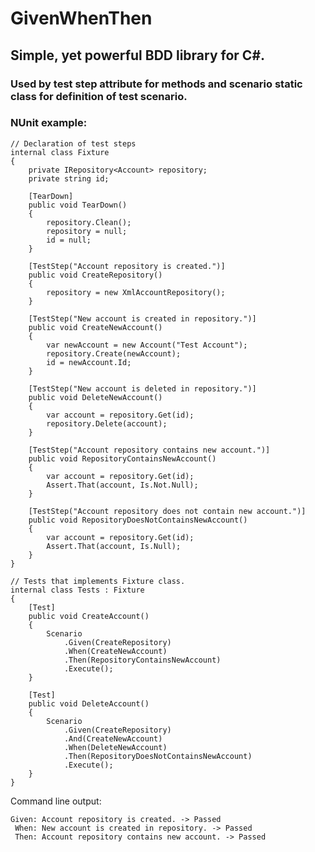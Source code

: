 # GivenWhenThen
## Simple, yet powerful BDD library for C#. 
### Used by test step attribute for methods and scenario static class for definition of test scenario.

### NUnit example:

    // Declaration of test steps
    internal class Fixture
    {
        private IRepository<Account> repository;
        private string id;

        [TearDown]
        public void TearDown()
        {
            repository.Clean();
            repository = null;
            id = null;
        }

        [TestStep("Account repository is created.")]
        public void CreateRepository()
        {
            repository = new XmlAccountRepository();
        }

        [TestStep("New account is created in repository.")]
        public void CreateNewAccount()
        {
            var newAccount = new Account("Test Account");
            repository.Create(newAccount);
            id = newAccount.Id;
        }

        [TestStep("New account is deleted in repository.")]
        public void DeleteNewAccount()
        {
            var account = repository.Get(id);
            repository.Delete(account);
        }

        [TestStep("Account repository contains new account.")]
        public void RepositoryContainsNewAccount()
        {
            var account = repository.Get(id);
            Assert.That(account, Is.Not.Null);
        }

        [TestStep("Account repository does not contain new account.")]
        public void RepositoryDoesNotContainsNewAccount()
        {
            var account = repository.Get(id);
            Assert.That(account, Is.Null);
        }
    }
    
    // Tests that implements Fixture class.
    internal class Tests : Fixture
    {
        [Test]
        public void CreateAccount()
        {
            Scenario
                .Given(CreateRepository)
                .When(CreateNewAccount)
                .Then(RepositoryContainsNewAccount)
                .Execute();
        }

        [Test]
        public void DeleteAccount()
        {
            Scenario
                .Given(CreateRepository)
                .And(CreateNewAccount)
                .When(DeleteNewAccount)
                .Then(RepositoryDoesNotContainsNewAccount)
                .Execute();
        }
    }
    

Command line output:
```
Given: Account repository is created. -> Passed
 When: New account is created in repository. -> Passed
 Then: Account repository contains new account. -> Passed
```
